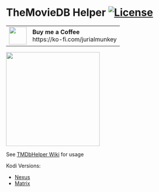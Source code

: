 # TheMovieDB Helper [![License](https://img.shields.io/badge/License-GPLv3-blue)](https://github.com/jurialmunkey/plugin.video.themoviedb.helper/blob/master/LICENSE.txt)

<table><tr><td><img src="https://github.githubassets.com/images/modules/site/icons/funding_platforms/ko_fi.svg" width="48" height="48" /></td><td><b>Buy me a Coffee</b><br>https://ko-fi.com/jurialmunkey</td></tr></table>

<img src="https://github.com/jurialmunkey/plugin.video.themoviedb.helper/blob/matrix/icon.png" width="256" height="256" />

See [TMDbHelper Wiki](https://github.com/jurialmunkey/plugin.video.themoviedb.helper/wiki) for usage

Kodi Versions:

- [Nexus](https://github.com/jurialmunkey/plugin.video.themoviedb.helper/tree/nexus)
- [Matrix](https://github.com/jurialmunkey/plugin.video.themoviedb.helper/tree/matrix)
